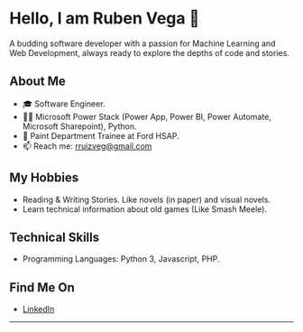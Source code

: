 # Hello, I am Ruben Vega 👋
A budding software developer with a passion for Machine Learning and Web Development, always ready to explore the depths of code and stories.

## About Me
- 🎓 Software Engineer.
- 👨‍💻 Microsoft Power Stack (Power App, Power BI, Power Automate, Microsoft Sharepoint), Python.
- 🚗 Paint Department Trainee at Ford HSAP.
- 📫 Reach me: rruizveg@gmail.com

## My Hobbies
- Reading & Writing Stories. Like novels (in paper) and visual novels.
- Learn technical information about old games (Like Smash Meele).

## Technical Skills
- Programming Languages: Python 3, Javascript, PHP.

## Find Me On
- [LinkedIn](https://www.linkedin.com/in/ruben-bernardo-ruiz-vega-237791295/)
---

